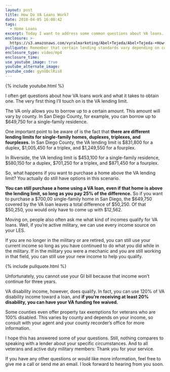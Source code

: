 ```yaml
---
layout: post
title: How Do VA Loans Work?
date: 2018-04-05 16:08:42
tags:
  - Home Loans
excerpt: Today I want to address some common questions about VA loans.
enclosure: >-
  https://s3.amazonaws.com/vyralmarketing/Abel+Tejeda/Abel+Tejeda-+How+VA+Loans+Work+and+How+to+Get+One.mp4
pullquote: Remember that certain lending standards vary depending on county and income.
enclosure_type: video/mp4
enclosure_time:
use_youtube_image: true
youtube_alternate_image:
youtube_code: gynUOclRis8
---
```


{% include youtube.html %}

I often get questions about how VA loans work and what it takes to obtain one. The very first thing I’ll touch on is the VA lending limit.

The VA only allows you to borrow up to a certain amount. This amount will vary by county. In San Diego County, for example, you can borrow up to $649,750 for a single-family residence.

One important point to be aware of is the fact that **there are different lending limits for single-family homes, duplexes, triplexes, and fourplexes.** In San Diego County, the VA lending limit is $831,800 for a duplex, $1,005,450 for a triplex, and $1,249,550 for a fourplex.

In Riverside, the VA lending limit is $453,100 for a single-family residence, $580,150 for a duplex, $701,250 for a triplex, and $871,450 for a fourplex.

So, what happens if you want to purchase a home above the VA lending limit? You actually do still have options in this scenario.

**You can still purchase a home using a VA loan, even if that home is above the lending limit, so long as you pay 25% of the difference.** So if you want to purchase a $700,00 single-family home in San Diego, the $649,750 covered by the VA loan leaves a total difference of $50,250. Of that $50,250, you would only have to come up with $12,562.

Moving on, people also often ask me what kind of incomes qualify for VA loans. Well, if you’re active military, we can use every income source on your LES.

If you are no longer in the military or are retired, you can still use your current income so long as you have continued to do what you did while in the military. If in the military you were a mechanic and you are still working in that field, you can still use your new income to help you qualify.

{% include pullquote.html %}

Unfortunately, you cannot use your GI bill because that income won’t continue for three years.

VA disability income, however, does qualify. In fact, you can use 120% of VA disability income toward a loan, and **if you’re receiving at least 20% disability, you can have your VA funding fee waived.**

Some counties even offer property tax exemptions for veterans who are 100% disabled. This varies by county and depends on your income, so consult with your agent and your county recorder’s office for more information.

I hope this has answered some of your questions. Still, nothing compares to speaking with a lender about your specific circumstances. And to all veterans and active duty military members: Thank you for your service.

If you have any other questions or would like more information, feel free to give me a call or send me an email. I look forward to hearing from you soon.

&nbsp;